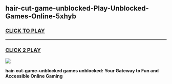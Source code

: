 
## hair-cut-game-unblocked-Play-Unblocked-Games-Online-5xhyb
<h3>
<a href="https://premium76.site?title=hair-cut-game-unblocked&ref=24A">CLICK TO PLAY</a></h3>
<hr>

<h3>
<a href="https://premium76.site?title=hair-cut-game-unblocked&ref=24A">CLICK 2 PLAY</a>
  
</h3>

<a href="https://premium76.site?title=hair-cut-game-unblocked&ref=24A"><img src="https://clearcache.store/games.png"></a>


**hair-cut-game-unblocked games unblocked: Your Gateway to Fun and Accessible Online Gaming**
